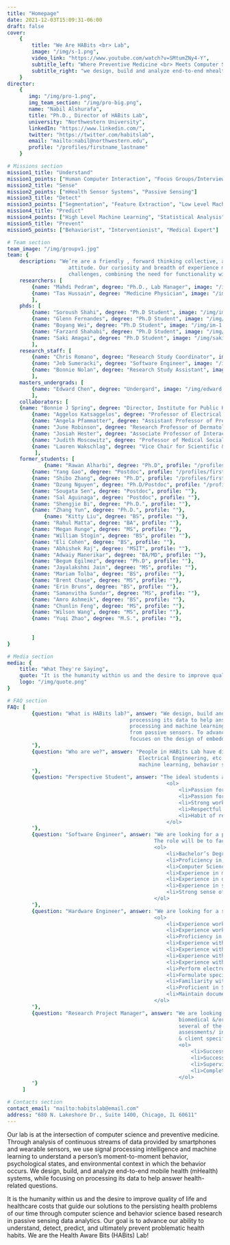 ```yaml
---
title: "Homepage"
date: 2021-12-03T15:09:31-06:00
draft: false
cover:
    {
        title: "We Are HABits <br> Lab",
        image: "/img/s-1.png",
        video_link: "https://www.youtube.com/watch?v=SMtumZNy4-Y",
        subtitle_left: "Where Preventive Medicine <br> Meets Computer Science",
        subtitle_right: "we design, build and analyze end-to-end mhealth <br> systems, while focusing on processing its data to help <br> answer health-related questions.",
    }
director:
    {
       img: "/img/pro-1.png",
       img_team_section: "/img/pro-big.png",
       name: "Nabil Alshurafa",
       title: "Ph.D., Director of HABits Lab",
       university: "Northwestern University",
       linkedIn: "https://www.linkedin.com/",
       twitter: "https://twitter.com/habitslab",
       email: "mailto:nabil@northwestern.edu",
       profile: "/profiles/firstname_lastname"
    }

# Missions section
mission1_title: "Understand"
mission1_points: ["Human Computer Interaction", "Focus Groups/Interviews and Surveys"]
mission2_title: "Sense"
mission2_points: ["mHealth Sensor Systems", "Passive Sensing"]
mission3_title: "Detect"
mission3_points: ["Segmentation", "Feature Extraction", "Low Level Machine Learning"]
mission4_title: "Predict"
mission4_points: ["High Level Machine Learning", "Statistical Analysis", "Behavior Models"]
mission5_title: "Prevent"
mission5_points: ["Behaviorist", "Interventionist", "Medical Expert"]

# Team section
team_image: "/img/groupv1.jpg"
team: {
    description: "We’re are a friendly , forward thinking collective, an approachable team with a can-do
                    attitude. Our curiosity and breadth of experience means we can turn our minds to new
                    challenges, combining the need for functionality with a desire for aesthetic value.",
    researchers: [
        {name: "Mahdi Pedram", degree: "Ph.D., Lab Manager", image: "/img/mahdi.png", profile: "/profiles/mahdi"},
        {name: "Tas Hussain", degree: "Medicine Physician", image: "/img/tas.png", profile: ""},
        ],
    phds: [
        {name: "Soroush Shahi", degree: "Ph.D Student", image: "/img/im-7.png", profile: "/profiles/soroush"},
        {name: "Glenn Fernandes", degree: "Ph.D Student", image: "/img/im-6.png", profile: "/profiles/glenn"},
        {name: "Boyang Wei", degree: "Ph.D Student", image: "/img/im-1.png", profile: "/profiles/boyang"},
        {name: "Farzard Shahabi", degree: "Ph.D Student", image: "/img/im-2.png", profile: "/profiles/farzad"},
	    {name: "Saki Amagai", degree: "Ph.D Student", image: "/img/saki.jpg", profile: "/profiles/saki"},
        ],
    research_staff: [
        {name: "Chris Romano", degree: "Research Study Coordinator", image: "/img/im-4.png", profile: "/profiles/chris"},
        {name: "Jeb Sumeracki", degree: "Software Engineer", image: "/img/jeb.png", profile: "/profiles/jeb"},
        {name: "Bonnie Nolan", degree: "Research Study Assistant", image: "/img/bonnie.png", profile: "/profiles/bonnie"},        
        ],
    masters_undergrads: [
        {name: "Edward Chen", degree: "Undergard", image: "/img/edward.JPG", profile: "/profiles/new.md"},
        ],
    collaborators: [
	{name: "Bonnie J Spring", degree: "Director, Institute for Public Health and Medicine (IPHAM) - Center for Behavior and Health. Professor in Preventive Medicine-Behavioral Medicine, Psychiatry and Behavioral Sciences and Weinberg College of Art", profile: "/profiles/firstname_lastname"},
        {name: "Aggelos Katsaggelos", degree: "Professor of Electrical and Computer Engineering, Northwestern University, Joseph Cummings Professor, McCormick School of Engineering", profile: "/profiles/firstname_lastname"},
        {name: "Angela Pfammatter", degree: "Assistant Professor of Preventive Medicine (Behavioral Medicine), Clinical Health Psychologist", profile: ""},
        {name: "June Robinson", degree: "Research Professor of Dermatology", profile: ""},  
        {name: "Josiah Hester", degree: "Associate Professor of Interactive Computing and Computer Science, College of Computing, Georgia Institute of Technology, Director of Ka MoaMoa Lab", profile: ""},
        {name: "Judith Moscowitz", degree: "Professor of Medical Social Sciences, Northwestern University, Social Psychologist", profile: ""},   
        {name: "Lauren Wakschlag", degree: "Vice Chair for Scientific & Faculty Development, Department of Medical Social Sciences Director, Institute for Innovations in Developmental Sciences Professor of Medical Social Sciences,", profile: ""},                    
         ],
    former_students: [
    		{name: "Rawan Alharbi", degree: "Ph.D", profile: "/profiles/firstname_lastname"},
		{name: "Yang Gao", degree: "Postdoc", profile: "/profiles/firstname_lastname"},
		{name: "Shibo Zhang", degree: "Ph.D", profile: "/profiles/firstname_lastname"},
		{name: "Dzung Nguyen", degree: "Ph.D/Postdoc", profile: "/profiles/firstname_lastname"},
		{name: "Sougata Sen", degree: "Postdoc", profile: ""},
		{name: "Sal Aguinaga", degree: "Postdoc", profile: ""},
		{name: "Shengjie Bi", degree: "Ph.D.", profile: ""},
		{name: "Zhang Yun", degree: "Ph.D.", profile: ""},
       		{name: "Kitty Liu", degree: "BS", profile: ""},
		{name: "Rahul Matta", degree: "BA", profile: ""},
		{name: "Megan Runge", degree: "MS", profile: ""},
		{name: "William Stogin", degree: "BS", profile: ""},	
		{name: "Eli Cohen", degree: "BS", profile: ""},
		{name: "Abhishek Raj", degree: "MSIT", profile: ""},
		{name: "Adwaiy Manerikar", degree: "BA/MD", profile: ""},
		{name: "Begum Egilmez", degree: "Ph.D", profile: ""},
		{name: "Jayalakshmi Jain", degree: "MS", profile: ""},
		{name: "Mariam Tolba", degree: "BS", profile: ""},
		{name: "Brent Chase", degree: "MS", profile: ""},
		{name: "Erin Bruns", degree: "BS", profile: ""},
		{name: "Samanvitha Sundar", degree: "MS", profile: ""},
		{name: "Amro Ashmeik", degree: "BS", profile: ""},
		{name: "Chunlin Feng", degree: "MS", profile: ""},
		{name: "Wilson Wang", degree: "MS", profile: ""},
		{name: "Yuqi Zhao", degree: "M.S.", profile: ""},
        
		
        ]
}

# Media section
media: {
    title: "What They're Saying",
    quote: "It is the humanity within us and the desire to improve quality of life and healthcare costs that guide our solutions to the persisting health problems of our time through computer science and behavior science based research in passive sensing data analytics; helping us advance our ability to understand, detect, predict, and ultimately prevent problematic health habits. We are the Health Aware Bits (HABits) Lab.",
    logo: "/img/quote.png"
}

# FAQ section
FAQ: [
        {question: "What is HABits lab?", answer: "We design, build and analyze end-to-end mHealth systems, while focusing on
                                        processing its data to help answer health-related questions. We focus on signal
                                        processing and machine learning techniques to process time-series data generated
                                        from passive sensors. To advance existing sensing techniques, a part of our lab
                                        focuses on the design of embedded systems.
        "},
        {question: "Who are we?", answer: "People in HABits Lab have diverse backgrounds including Computer Science, Statistics, 
                                           Electrical Engineering, etc. We conduct interdisciplinary researches in HCI, design, AI, 
                                           machine learning, behavior science and computational medicine.
        "},
        {question: "Perspective Student", answer: "The ideal students are those who thrive at the intersections of disciplines, self-motivated, passionate about researches. Qualifications:
                                                    <ol>
                                                        <li>Passion for solving health problems and working with passive sensors. You’re always thinking about how to use passive sensing to mitigate existing health and behavioral problems.</li>
                                                        <li>Passion for programming. This drive keeps your gears turning late at night, and you find yourself wanting to stop talking with friends to come back and work in the lab. You keep tackling that bug or memory leak in your code to make sure you finish your project on time.</li>
                                                        <li>Strong work-ethic that gets things done. You take responsibility for your project/research.</li>
                                                        <li>Respectful of others for our time together. You always come to check-in meetings prepared with questions, and having documented everything you’ve worked on.</li>
                                                        <li>Habit of reading and writing continually. As a researcher you love reading new papers, and recording and sharing your own findings. You’re always staying up to speed on the latest in passive sensing research.</li>
                                                    </ol>
        "},
        {question: "Software Engineer", answer: "We are looking for a passionate Software Engineer to design, develop and install software solutions. 
                                                The role will be to facilitate software design and deployment for a research lab bridging the fields of computer science and healthcare. Qualifications:
                                                <ol>
                                                    <li>Bachelor’s Degree in Computer Science or related field.</li>
                                                    <li>Proficiency in, at least, one modern programming language such as Java, C++, or C# including object-oriented design.</li>
                                                    <li>Computer Science fundamentals in object-oriented design, data structures and algorithm design.</li>
                                                    <li>Experience in managing large datasets on server, cloud and hard drive .</li>
                                                    <li>Experience in designing, developing and deploying cloud technology solution.</li>
                                                    <li>Experience in software development and full product life-cycles.</li>
                                                    <li>Strong sense of ownership, urgency, and drive.</li>
                                                </ol>
        "},
        {question: "Hardware Engineer", answer: "We are looking for a skilled Hardware Engineer to facilitate lab device hardware design and implementation for a research lab bridging the fields of computer science and healthcare. Qualifications:
                                                <ol>
                                                    <li>Experience working with and debugging common communication & debug protocols (JTAG, SWD, SPI, UART, I2C, etc.).</li>
                                                    <li>Experience working with BLE interface is a must.</li>
                                                    <li>Proficiency in software programing language: C/C++, Python.</li>
                                                    <li>Experience with usage of laboratory equipment such as oscilloscopes, power supplies, logic analyser.</li>
                                                    <li>Experience with schematic capture, PCB layout, and analysis techniques for multi-layer board designs.</li>
                                                    <li>Experience with usage of laboratory equipment such as oscilloscopes, power supplies, logic analyser.</li>
                                                    <li>Experience with PCB/A design embedded systems.</li>
                                                    <li>Perform electronic circuit design, debugging, and validation for low power, battery-based, 8/16/32-bit embedded microprocessor systems with long lifespan and high-reliability requirements.</li>
                                                    <li>Formulate specifications for parts, processes, and tests as needed for product design, validation, and manufacture.</li>
                                                    <li>Familiarity with schematic capture, PCBA layout software, and circuit simulation tools.</li>
                                                    <li>Proficient in SMT Soldering.</li>
                                                    <li>Maintain documentation of designs, creation of prototypes, testing protocols.</li>
                                                </ol>
        "},
        {question: "Research Project Manager", answer: "We are looking for a research project manager that help manage all activities associated with 
                                                        biomedical &/or social-behavioral research studies considered very complex by the inclusion of 
                                                        several of the following: multiple investigators, teams, sites, sub-contracts, participants, longitudinal 
                                                        assessments/ interventions; &/or multi-million dollar budgets. Ensures completion of contract requirements 
                                                        & client specifications. Qualifications:
                                                        <ol>
                                                            <li>Successful completion of a full 4-year course of study in an accredited college or university leading to a bachelor's or higher degree in a major such as social or health science or related; OR appropriate combination of education and experience and 5 years' research study or other relevant experience required.</li>
                                                            <li>Successful completion of a full course of study in an accredited college or university leading to a master's or higher degree in a major such as social or health science or related; OR appropriate combination of education and experience and 3 years' research study or other relevant experience.</li>
                                                            <li>Supervisory or project management experience required.</li>
                                                            <li>Complete NU's IRB CITI training before interacting with any participants & must re-certify every 3 years.</li>
                                                        </ol>
        "}
     ]

# Contacts section
contact_email: "mailto:habitslab@email.com"
address: "680 N. Lakeshore Dr., Suite 1400, Chicago, IL 60611" 
---
```


<!-- lab description -->

Our lab is at the intersection of computer science and preventive medicine. Through analysis of continuous streams of data provided by smartphones and wearable sensors, we use signal processing intelligence and machine learning to understand a person’s moment-to-moment behavior, psychological states, and environmental context in which the behavior occurs. We design, build, and analyze end-to-end mobile health (mHealth) systems, while focusing on processing its data to help answer health-related questions.

It is the humanity within us and the desire to improve quality of life and healthcare costs that guide our solutions to the persisting health problems of our time through computer science and behavior science based research in passive sensing data analytics. Our goal is to advance our ability to understand, detect, predict, and ultimately prevent problematic health habits. We are the Health Aware Bits (HABits) Lab!
